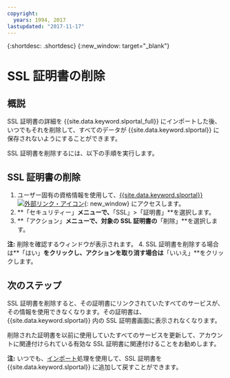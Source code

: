 ```yaml
---
copyright:
  years: 1994, 2017
lastupdated: "2017-11-17"
---
```


{:shortdesc: .shortdesc}
{:new_window: target="_blank"}

# SSL 証明書の削除

## 概説

SSL 証明書の詳細を {{site.data.keyword.slportal_full}} にインポートした後、いつでもそれを削除して、すべてのデータが {{site.data.keyword.slportal}} に保存されないようにすることができます。

SSL 証明書を削除するには、以下の手順を実行します。

## SSL 証明書の削除

1. ユーザー固有の資格情報を使用して、[{{site.data.keyword.slportal}} ![外部リンク・アイコン](../../icons/launch-glyph.svg "外部リンク・アイコン")](https://control.softlayer.com/){: new_window} にアクセスします。
2. **「セキュリティー」**メニューで、**「SSL」>「証明書」**を選択します。
3. **「アクション」**メニューで、対象の SSL 証明書の**「削除」**を選択します。

  **注:** 削除を確認するウィンドウが表示されます。
4. SSL 証明書を削除する場合は**「はい」**をクリックし、アクションを取り消す場合は**「いいえ」**をクリックします。

## 次のステップ

SSL 証明書を削除すると、その証明書にリンクされていたすべてのサービスが、その情報を使用できなくなります。その証明書は、{{site.data.keyword.slportal}} 内の SSL 証明書画面に表示されなくなります。

削除された証明書を以前に使用していたすべてのサービスを更新して、アカウントに関連付けられている有効な SSL 証明書に関連付けることをお勧めします。

**注:** いつでも、[インポート](import-ssl-certificate.html)処理を使用して、SSL 証明書を {{site.data.keyword.slportal}} に追加して戻すことができます。
